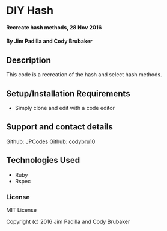 # DIY Hash

#### Recreate hash methods, 28 Nov 2016

#### By Jim Padilla and Cody Brubaker

## Description
  This code is a recreation of the hash and select hash methods.


## Setup/Installation Requirements

* Simply clone and edit with a code editor

## Support and contact details

Github: [JPCodes](https://github.com/JPCodes)
Github: [codybru10](https://github.com/codybru10)

## Technologies Used

* Ruby
* Rspec

### License

MIT License

Copyright (c) 2016 Jim Padilla and Cody Brubaker
